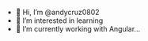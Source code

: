 - 👋 Hi, I’m @andycruz0802
- 👀 I’m interested in learning
- 🌱 I’m currently working with Angular...
<!---
andycruz0802/andycruz0802 is a ✨ special ✨ repository because its `README.md` (this file) appears on your GitHub profile.
You can click the Preview link to take a look at your changes.
--->

